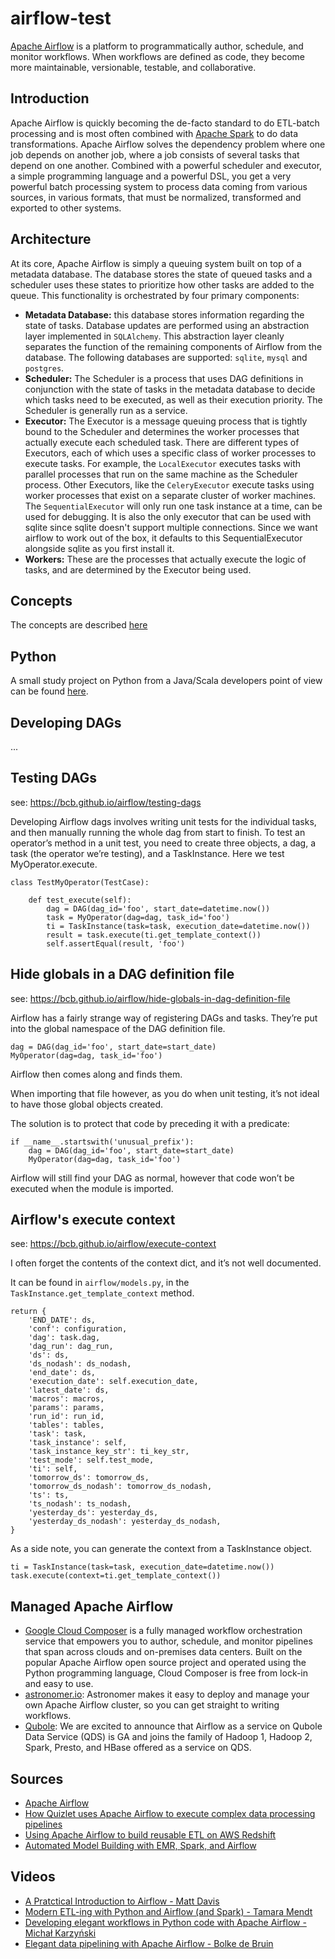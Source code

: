 # airflow-test
[Apache Airflow](https://airflow.apache.org/) is a platform to programmatically author, schedule, and monitor workflows. When workflows are defined as code, they become more maintainable, versionable, testable, and collaborative.

## Introduction
Apache Airflow is quickly becoming the de-facto standard to do ETL-batch processing and is most often combined with [Apache Spark](https://spark.apache.org/) to do data transformations. Apache Airflow solves the dependency problem where one job depends on another job, where a job consists of several tasks that depend on one another. Combined with a powerful scheduler and executor, a simple programming language and a powerful DSL, you get a very powerful batch processing system to process data coming from various sources, in various formats, that must be normalized, transformed and exported to other systems.

## Architecture
At its core, Apache Airflow is simply a queuing system built on top of a metadata database. The database stores the state of queued tasks and a scheduler uses these states to prioritize how other tasks are added to the queue. This functionality is orchestrated by four primary components:

- __Metadata Database:__ this database stores information regarding the state of tasks. Database updates are performed using an abstraction layer implemented in `SQLAlchemy`. This abstraction layer cleanly separates the function of the remaining components of Airflow from the database. The following databases are supported: `sqlite`, `mysql` and `postgres`.
- __Scheduler:__ The Scheduler is a process that uses DAG definitions in conjunction with the state of tasks in the metadata database to decide which tasks need to be executed, as well as their execution priority. The Scheduler is generally run as a service. 
- __Executor:__ The Executor is a message queuing process that is tightly bound to the Scheduler and determines the worker processes that actually execute each scheduled task. There are different types of Executors, each of which uses a specific class of worker processes to execute tasks. For example, the `LocalExecutor` executes tasks with parallel processes that run on the same machine as the Scheduler process. Other Executors, like the `CeleryExecutor` execute tasks using worker processes that exist on a separate cluster of worker machines. The `SequentialExecutor` will only run one task instance at a time, can be used for debugging. It is also the only executor that can be used with sqlite since sqlite doesn't support multiple connections. Since we want airflow to work out of the box, it defaults to this SequentialExecutor alongside sqlite as you first install it.
- __Workers:__ These are the processes that actually execute the logic of tasks, and are determined by the Executor being used.

## Concepts
The concepts are described [here](https://airflow.apache.org/concepts.html)

## Python
A small study project on Python from a Java/Scala developers point of view can be found [here](https://github.com/dnvriend/study-python).

## Developing DAGs
...

## Testing DAGs
see: https://bcb.github.io/airflow/testing-dags

Developing Airflow dags involves writing unit tests for the individual tasks, and then manually running the whole dag from start to finish. To test an operator’s method in a unit test, you need to create three objects, a dag, a task (the operator we’re testing), and a TaskInstance. Here we test MyOperator.execute.

```
class TestMyOperator(TestCase):

    def test_execute(self):
        dag = DAG(dag_id='foo', start_date=datetime.now())
        task = MyOperator(dag=dag, task_id='foo')
        ti = TaskInstance(task=task, execution_date=datetime.now())
        result = task.execute(ti.get_template_context())
        self.assertEqual(result, 'foo')
```

## Hide globals in a DAG definition file
see: https://bcb.github.io/airflow/hide-globals-in-dag-definition-file

Airflow has a fairly strange way of registering DAGs and tasks. They’re put into the global namespace of the DAG definition file.

```
dag = DAG(dag_id='foo', start_date=start_date)
MyOperator(dag=dag, task_id='foo')
```

Airflow then comes along and finds them.

When importing that file however, as you do when unit testing, it’s not ideal to have those global objects created.

The solution is to protect that code by preceding it with a predicate:

```
if __name__.startswith('unusual_prefix'):
    dag = DAG(dag_id='foo', start_date=start_date)
    MyOperator(dag=dag, task_id='foo')
```

Airflow will still find your DAG as normal, however that code won’t be executed when the module is imported.

## Airflow's execute context
see: https://bcb.github.io/airflow/execute-context

I often forget the contents of the context dict, and it’s not well documented.

It can be found in `airflow/models.py`, in the `TaskInstance.get_template_context` method.

```
return {
    'END_DATE': ds,
    'conf': configuration,
    'dag': task.dag,
    'dag_run': dag_run,
    'ds': ds,
    'ds_nodash': ds_nodash,
    'end_date': ds,
    'execution_date': self.execution_date,
    'latest_date': ds,
    'macros': macros,
    'params': params,
    'run_id': run_id,
    'tables': tables,
    'task': task,
    'task_instance': self,
    'task_instance_key_str': ti_key_str,
    'test_mode': self.test_mode,
    'ti': self,
    'tomorrow_ds': tomorrow_ds,
    'tomorrow_ds_nodash': tomorrow_ds_nodash,
    'ts': ts,
    'ts_nodash': ts_nodash,
    'yesterday_ds': yesterday_ds,
    'yesterday_ds_nodash': yesterday_ds_nodash,
}
```

As a side note, you can generate the context from a TaskInstance object.

```
ti = TaskInstance(task=task, execution_date=datetime.now())
task.execute(context=ti.get_template_context())
```

## Managed Apache Airflow
- [Google Cloud Composer](https://cloud.google.com/composer/) is a fully managed workflow orchestration service that empowers you to author, schedule, and monitor pipelines that span across clouds and on-premises data centers. Built on the popular Apache Airflow open source project and operated using the Python programming language, Cloud Composer is free from lock-in and easy to use.
- [astronomer.io](https://www.astronomer.io/pricing/): Astronomer makes it easy to deploy and manage your own Apache Airflow cluster, so you can get straight to writing workflows.
- [Qubole](https://www.qubole.com/blog/airflow-as-a-service-on-qds-generally-available/): We are excited to announce that Airflow as a service on Qubole Data Service (QDS) is GA and joins the family of Hadoop 1, Hadoop 2, Spark, Presto, and HBase offered as a service on QDS. 

## Sources
- [Apache Airflow](https://airflow.apache.org/)
- [How Quizlet uses Apache Airflow to execute complex data processing pipelines](https://medium.com/tech-quizlet/going-with-the-flow-how-quizlet-uses-apache-airflow-to-execute-complex-data-processing-pipelines-1ca546f8cc68)
- [Using Apache Airflow to build reusable ETL on AWS Redshift](https://sonra.io/2018/01/01/using-apache-airflow-to-build-a-data-pipeline-on-aws/)
- [Automated Model Building with EMR, Spark, and Airflow](https://www.agari.com/identity-intelligence-blog/automated-model-building-emr-spark-airflow/)

## Videos
- [A Pratctical Introduction to Airflow - Matt Davis](https://www.youtube.com/watch?v=cHATHSB_450)
- [Modern ETL-ing with Python and Airflow (and Spark) - Tamara Mendt](https://www.youtube.com/watch?v=tcJhSaowzUI)
- [Developing elegant workflows in Python code with Apache Airflow - Michał Karzyński](https://www.youtube.com/watch?v=XJf-f56JbFM)
- [Elegant data pipelining with Apache Airflow - Bolke de Bruin](https://www.youtube.com/watch?v=neuh_2_zrt8)